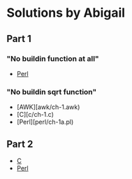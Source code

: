 # Solutions by Abigail

## Part 1

### "No buildin function at all"

* [Perl](perl/ch-1.pl)

### "No buildin sqrt function"

* [AWK][awk/ch-1.awk)
* [C][c/ch-1.c)
* [Perl][perl/ch-1a.pl)

## Part 2

* [C](c/ch-2.c)
* [Perl](perl/ch-2.pl)

